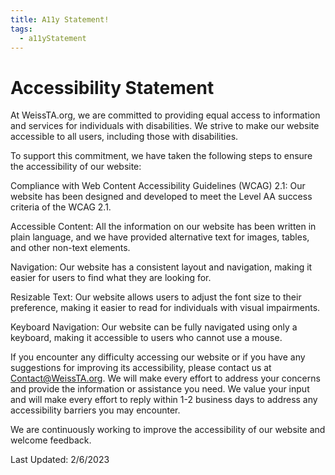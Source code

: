 ```yaml
---
title: A11y Statement!
tags:
  - a11yStatement
---
```

# Accessibility Statement 



At WeissTA.org, we are committed to providing equal access to information and services for individuals with disabilities. We strive to make our website accessible to all users, including those with disabilities. 



To support this commitment, we have taken the following steps to ensure the accessibility of our website: 



Compliance with Web Content Accessibility Guidelines (WCAG) 2.1: Our website has been designed and developed to meet the Level AA success criteria of the WCAG 2.1. 



Accessible Content: All the information on our website has been written in plain language, and we have provided alternative text for images, tables, and other non-text elements. 



Navigation: Our website has a consistent layout and navigation, making it easier for users to find what they are looking for. 



Resizable Text: Our website allows users to adjust the font size to their preference, making it easier to read for individuals with visual impairments. 



Keyboard Navigation: Our website can be fully navigated using only a keyboard, making it accessible to users who cannot use a mouse. 



If you encounter any difficulty accessing our website or if you have any suggestions for improving its accessibility, please contact us at Contact@WeissTA.org. We will make every effort to address your concerns and provide the information or assistance you need. We value your input and will make every effort to reply within 1-2 business days to address any accessibility barriers you may encounter. 



We are continuously working to improve the accessibility of our website and welcome feedback. 



Last Updated: 2/6/2023